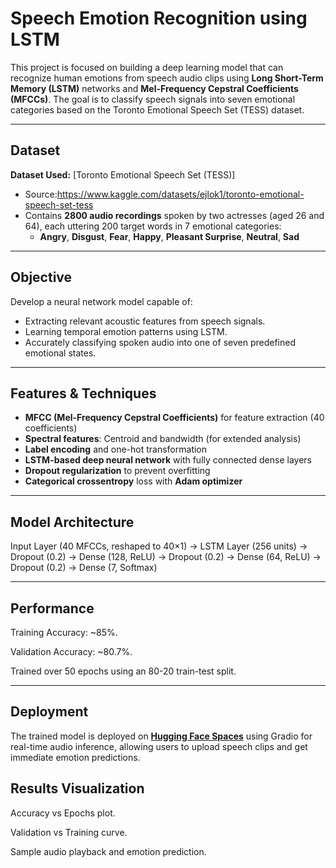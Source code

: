 # Speech Emotion Recognition using LSTM

This project is focused on building a deep learning model that can recognize human emotions from speech audio clips using **Long Short-Term Memory (LSTM)** networks and **Mel-Frequency Cepstral Coefficients (MFCCs)**. The goal is to classify speech signals into seven emotional categories based on the Toronto Emotional Speech Set (TESS) dataset.

---

## Dataset

**Dataset Used:** [Toronto Emotional Speech Set (TESS)]  
- Source:https://www.kaggle.com/datasets/ejlok1/toronto-emotional-speech-set-tess
- Contains **2800 audio recordings** spoken by two actresses (aged 26 and 64), each uttering 200 target words in 7 emotional categories:
  - **Angry**, **Disgust**, **Fear**, **Happy**, **Pleasant Surprise**, **Neutral**, **Sad**

---

## Objective

Develop a neural network model capable of:
- Extracting relevant acoustic features from speech signals.
- Learning temporal emotion patterns using LSTM.
- Accurately classifying spoken audio into one of seven predefined emotional states.

---

##  Features & Techniques

- **MFCC (Mel-Frequency Cepstral Coefficients)** for feature extraction (40 coefficients)
- **Spectral features**: Centroid and bandwidth (for extended analysis)
- **Label encoding** and one-hot transformation
- **LSTM-based deep neural network** with fully connected dense layers
- **Dropout regularization** to prevent overfitting
- **Categorical crossentropy** loss with **Adam optimizer**

---

##  Model Architecture

Input Layer (40 MFCCs, reshaped to 40×1)
→ LSTM Layer (256 units)
→ Dropout (0.2)
→ Dense (128, ReLU)
→ Dropout (0.2)
→ Dense (64, ReLU)
→ Dropout (0.2)
→ Dense (7, Softmax)

---

## Performance
Training Accuracy: ~85%.

Validation Accuracy: ~80.7%.

Trained over 50 epochs using an 80-20 train-test split.

---

## Deployment

The trained model is deployed on **[Hugging Face Spaces](https://huggingface.co/spaces/Pakhi-2005/Speech-Emotion-Recognition)** using Gradio for real-time audio inference, allowing users to upload speech clips and get immediate emotion predictions.


## Results Visualization
Accuracy vs Epochs plot.

Validation vs Training curve.

Sample audio playback and emotion prediction.
